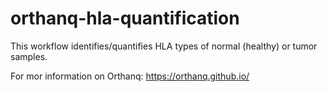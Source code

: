 # orthanq-hla-quantification

This workflow identifies/quantifies HLA types of normal (healthy) or tumor samples.

For mor information on Orthanq: https://orthanq.github.io/
